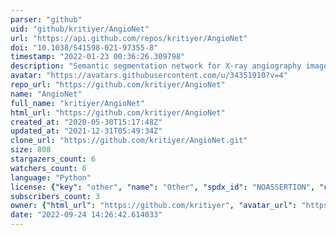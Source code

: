 ```yaml
---
parser: "github"
uid: "github/kritiyer/AngioNet"
url: "https://api.github.com/repos/kritiyer/AngioNet"
doi: "10.1038/S41598-021-97355-8"
timestamp: "2022-01-23 00:36:26.309798"
description: "Semantic segmentation network for X-ray angiography images, based on Deeplabv3+"
avatar: "https://avatars.githubusercontent.com/u/34351910?v=4"
repo_url: "https://github.com/kritiyer/AngioNet"
name: "AngioNet"
full_name: "kritiyer/AngioNet"
html_url: "https://github.com/kritiyer/AngioNet"
created_at: "2020-05-30T15:17:48Z"
updated_at: "2021-12-31T05:49:34Z"
clone_url: "https://github.com/kritiyer/AngioNet.git"
size: 808
stargazers_count: 6
watchers_count: 6
language: "Python"
license: {"key": "other", "name": "Other", "spdx_id": "NOASSERTION", "url": null, "node_id": "MDc6TGljZW5zZTA="}
subscribers_count: 3
owner: {"html_url": "https://github.com/kritiyer", "avatar_url": "https://avatars.githubusercontent.com/u/34351910?v=4", "login": "kritiyer", "type": "User"}
date: "2022-09-24 14:26:42.614033"
---
```


